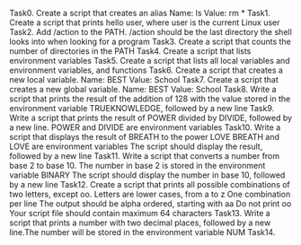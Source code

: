 Task0. Create a script that creates an alias  Name: ls  Value: rm *
Task1. Create a script that prints hello user, where user is the current Linux user
Task2. Add /action to the PATH. /action should be the last directory the shell looks into when looking for a program
Task3. Create a script that counts the number of directories in the PATH
Task4. Create a script that lists environment variables
Task5. Create a script that lists all local variables and environment variables, and functions
Task6. Create a script that creates a new local variable. Name: BEST Value: School
Task7. Create a script that creates a new global variable. Name: BEST Value: School
Task8. Write a script that prints the result of the addition of 128 with the value stored in the environment variable TRUEKNOWLEDGE, followed by a new line
Task9. Write a script that prints the result of POWER divided by DIVIDE, followed by a new line.  POWER and DIVIDE are environment variables
Task10. Write a script that displays the result of BREATH to the power LOVE  BREATH and LOVE are environment variables    The script should display the result, followed by a new line
Task11. Write a script that converts a number from base 2 to base 10. The number in base 2 is stored in the environment variable BINARY    The script should display the number in base 10, followed by a new line
Task12. Create a script that prints all possible combinations of two letters, except oo. Letters are lower cases, from a to z    One combination per line    The output should be alpha ordered, starting with aa  Do not print oo    Your script file should contain maximum 64 characters
Task13. Write a script that prints a number with two decimal places, followed by a new line.The number will be stored in the environment variable NUM
Task14. 

